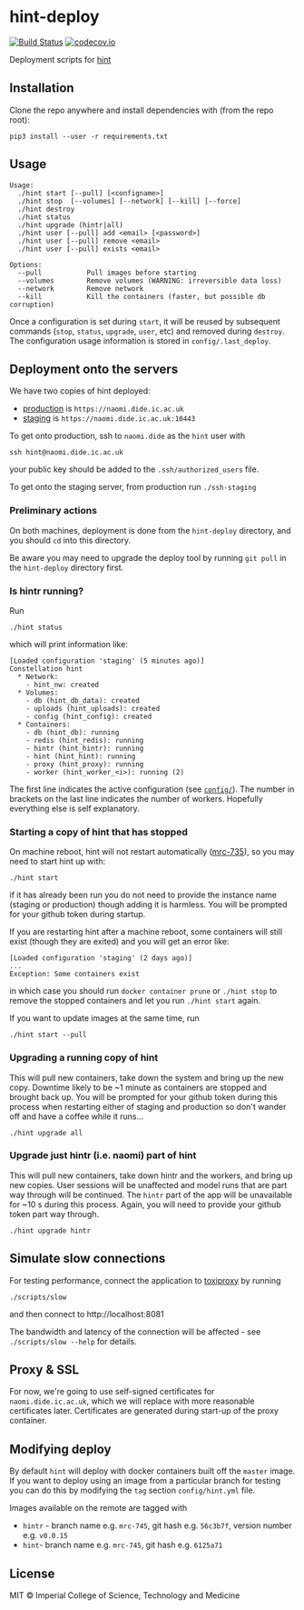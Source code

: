 # hint-deploy

[![Build Status](https://travis-ci.org/mrc-ide/hint-deploy.svg?branch=master)](https://travis-ci.org/mrc-ide/hint-deploy)
[![codecov.io](https://codecov.io/github/mrc-ide/hint-deploy/coverage.svg?branch=master)](https://codecov.io/github/mrc-ide/hint-deploy?branch=master)

Deployment scripts for [hint](https://github.com/mrc-ide/hint)

## Installation

Clone the repo anywhere and install dependencies with (from the repo root):

```
pip3 install --user -r requirements.txt
```

## Usage

<!-- Regenerate the usage section below by running ./scripts/build_readme -->

<!-- Usage begin -->
```
Usage:
  ./hint start [--pull] [<configname>]
  ./hint stop  [--volumes] [--network] [--kill] [--force]
  ./hint destroy
  ./hint status
  ./hint upgrade (hintr|all)
  ./hint user [--pull] add <email> [<password>]
  ./hint user [--pull] remove <email>
  ./hint user [--pull] exists <email>

Options:
  --pull           Pull images before starting
  --volumes        Remove volumes (WARNING: irreversible data loss)
  --network        Remove network
  --kill           Kill the containers (faster, but possible db corruption)
```
<!-- Usage end -->

Once a configuration is set during `start`, it will be reused by subsequent commands (`stop`, `status`, `upgrade`, `user`, etc) and removed during `destroy`.  The configuration usage information is stored in `config/.last_deploy`.

## Deployment onto the servers

We have two copies of hint deployed:

- [production](https://naomi.dide.ic.ac.uk) is `https://naomi.dide.ic.ac.uk`
- [staging](https://naomi.dide.ic.ac.uk:10443) is `https://naomi.dide.ic.ac.uk:10443`

To get onto production, ssh to `naomi.dide` as the `hint` user with

```
ssh hint@naomi.dide.ic.ac.uk
```

your public key should be added to the `.ssh/authorized_users` file.

To get onto the staging server, from production run `./ssh-staging`

### Preliminary actions

On both machines, deployment is done from the `hint-deploy` directory, and you should `cd` into this directory.

Be aware you may need to upgrade the deploy tool by running `git pull` in the `hint-deploy` directory first.

### Is hintr running?

Run

```
./hint status
```

which will print information like:

```
[Loaded configuration 'staging' (5 minutes ago)]
Constellation hint
  * Network:
    - hint_nw: created
  * Volumes:
    - db (hint_db_data): created
    - uploads (hint_uploads): created
    - config (hint_config): created
  * Containers:
    - db (hint_db): running
    - redis (hint_redis): running
    - hintr (hint_hintr): running
    - hint (hint_hint): running
    - proxy (hint_proxy): running
    - worker (hint_worker_<i>): running (2)
```

The first line indicates the active configuration (see [`config/`](config)).  The number in brackets on the last line indicates the number of workers.  Hopefully everything else is self explanatory.

### Starting a copy of hint that has stopped

On machine reboot, hint will not restart automatically ([mrc-735](https://vimc.myjetbrains.com/youtrack/issue/mrc-735)), so you may need to start hint up with:

```
./hint start
```

if it has already been run you do not need to provide the instance name (staging or production) though adding it is harmless.  You will be prompted for your github token during startup.

If you are restarting hint after a machine reboot, some containers will still exist (though they are exited) and you will get an error like:

```
[Loaded configuration 'staging' (2 days ago)]
...
Exception: Some containers exist
```

in which case you should run `docker container prune` or `./hint stop` to remove the stopped containers and let you run `./hint start` again.

If you want to update images at the same time, run

```
./hint start --pull
```

### Upgrading a running copy of hint

This will pull new containers, take down the system and bring up the new copy.  Downtime likely to be ~1 minute as containers are stopped and brought back up.  You will be prompted for your github token during this process when restarting either of staging and production so don't wander off and have a coffee while it runs...

```
./hint upgrade all
```

### Upgrade just hintr (i.e. naomi) part of hint

This will pull new containers, take down hintr and the workers, and bring up new copies.  User sessions will be unaffected and model runs that are part way through will be continued.  The `hintr` part of the app will be unavailable for ~10 s during this process.  Again, you will need to provide your github token part way through.

```
./hint upgrade hintr
```

## Simulate slow connections

For testing performance, connect the application to [toxiproxy](https://toxiproxy.io) by running

```
./scripts/slow
```

and then connect to http://localhost:8081

The bandwidth and latency of the connection will be affected - see `./scripts/slow --help` for details.

## Proxy & SSL

For now, we're going to use self-signed certificates for `naomi.dide.ic.ac.uk`, which we will replace with more reasonable certificates later.  Certificates are generated during start-up of the proxy container.

## Modifying deploy

By default `hint` will deploy with docker containers built off the `master` image. If you want to deploy using an image from a particular branch for testing you can do this by modifying the `tag` section `config/hint.yml` file.

Images available on the remote are tagged with
* `hintr` - branch name e.g. `mrc-745`, git hash e.g. `56c3b7f`, version number e.g. `v0.0.15`
* `hint`- branch name e.g. `mrc-745`, git hash e.g. `6125a71`


## License

MIT © Imperial College of Science, Technology and Medicine
